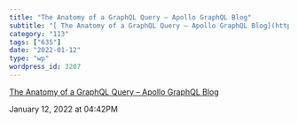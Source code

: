 ```yaml
---
title: "The Anatomy of a GraphQL Query – Apollo GraphQL Blog"
subtitle: "[ The Anatomy of a GraphQL Query – Apollo GraphQL Blog](https://www.apollographql.com/blog/graphql/b..."
category: "113"
tags: ["635"]
date: "2022-01-12"
type: "wp"
wordpress_id: 3207
---
```

[ The Anatomy of a GraphQL Query – Apollo GraphQL Blog](https://www.apollographql.com/blog/graphql/basics/the-anatomy-of-a-graphql-query/)
 
January 12, 2022 at 04:42PM